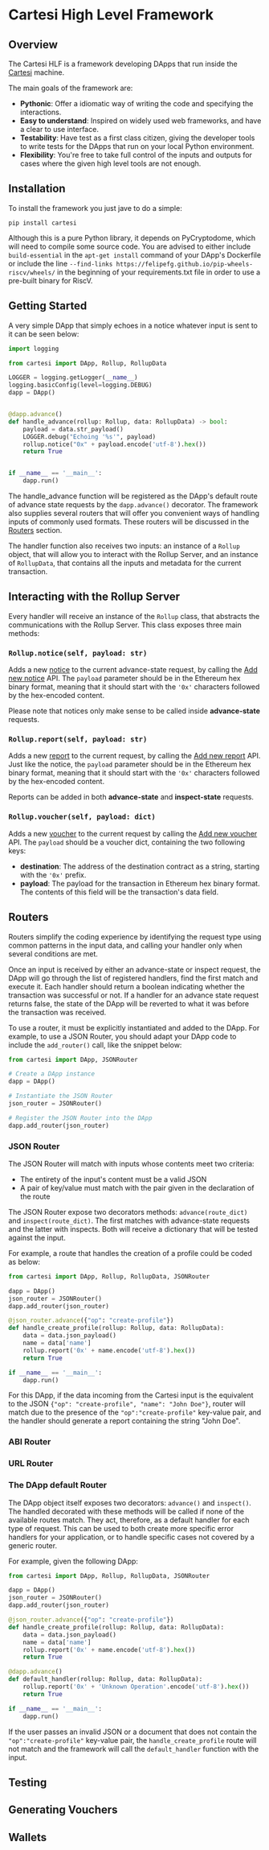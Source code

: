 # Cartesi High Level Framework

## Overview

The Cartesi HLF is a framework developing DApps that run inside the [Cartesi](https://cartesi.io/) machine.

The main goals of the framework are:

- **Pythonic**: Offer a idiomatic way of writing the code and specifying the interactions.
- **Easy to understand**: Inspired on widely used web frameworks, and have a clear to use interface.
- **Testability**: Have test as a first class citizen, giving the developer tools to write tests for the DApps that run on your local Python environment.
- **Flexibility**: You're free to take full control of the inputs and outputs for cases where the given high level tools are not enough.

## Installation

To install the framework you just jave to do a simple:

```shell
pip install cartesi
```

Although this is a pure Python library, it depends on PyCryptodome, which will need to compile some source code. You are advised to either include `build-essential` in the `apt-get install` command of your DApp's Dockerfile or include the line `--find-links https://felipefg.github.io/pip-wheels-riscv/wheels/` in the beginning of your requirements.txt file in order to use a pre-built binary for RiscV.

## Getting Started

A very simple DApp that simply echoes in a notice whatever input is sent to it can be seen below:

```python
import logging

from cartesi import DApp, Rollup, RollupData

LOGGER = logging.getLogger(__name__)
logging.basicConfig(level=logging.DEBUG)
dapp = DApp()


@dapp.advance()
def handle_advance(rollup: Rollup, data: RollupData) -> bool:
    payload = data.str_payload()
    LOGGER.debug("Echoing '%s'", payload)
    rollup.notice("0x" + payload.encode('utf-8').hex())
    return True


if __name__ == '__main__':
    dapp.run()
```

The handle_advance function will be registered as the DApp's default route of advance state requests by the `dapp.advance()` decorator. The framework also supplies several routers that will offer you convenient ways of handling inputs of commonly used formats. These routers will be discussed in the [Routers](#routers) section.

The handler function also receives two inputs: an instance of a `Rollup` object, that will allow you to interact with the Rollup Server, and an instance of `RollupData`, that contains all the inputs and metadata for the current transaction.

## Interacting with the Rollup Server

Every handler will receive an instance of the `Rollup` class, that abstracts the communications with the Rollup Server. This class exposes three main methods:

### `Rollup.notice(self, payload: str)`

Adds a new [notice](https://docs.cartesi.io/cartesi-rollups/main-concepts/#notices) to the current advance-state request, by calling the [Add new notice](https://docs.cartesi.io/cartesi-rollups/api/rollup/add-notice/) API. The `payload` parameter should be in the Ethereum hex binary format, meaning that it should start with the `'0x'` characters followed by the hex-encoded content.

Please note that notices only make sense to be called inside **advance-state** requests.

### `Rollup.report(self, payload: str)`

Adds a new [report](https://docs.cartesi.io/cartesi-rollups/main-concepts/#reports) to the current request, by calling the [Add new report](https://docs.cartesi.io/cartesi-rollups/api/rollup/add-report/) API. Just like the notice, the `payload` parameter should be in the Ethereum hex binary format, meaning that it should start with the `'0x'` characters followed by the hex-encoded content.

Reports can be added in both **advance-state** and **inspect-state** requests.

### `Rollup.voucher(self, payload: dict)`

Adds a new [voucher](https://docs.cartesi.io/cartesi-rollups/main-concepts/#vouchers) to the current request by calling the [Add new voucher](https://docs.cartesi.io/cartesi-rollups/api/rollup/add-voucher/) API. The `payload` should be a voucher dict, containing the two following keys:

- **destination**: The address of the destination contract as a string, starting with the `'0x'` prefix.
- **payload**: The payload for the transaction in Ethereum hex binary format. The contents of this field will be the transaction's data field.

## Routers

Routers simplify the coding experience by identifying the request type using common patterns in the input data, and calling your handler only when several conditions are met.

Once an input is received by either an advance-state or inspect request, the DApp will go through the list of registered handlers, find the first match and execute it. Each handler should return a boolean indicating whether the transaction was successful or not. If a handler for an advance state request returns false, the state of the DApp will be reverted to what it was before the transaction was received.

To use a router, it must be explicitly instantiated and added to the DApp. For example, to use a JSON Router, you should adapt your DApp code to include the `add_router()` call, like the snippet below:

```python
from cartesi import DApp, JSONRouter

# Create a DApp instance
dapp = DApp()

# Instantiate the JSON Router
json_router = JSONRouter()

# Register the JSON Router into the DApp
dapp.add_router(json_router)
```

### JSON Router

The JSON Router will match with inputs whose contents meet two criteria:

- The entirety of the input's content must be a valid JSON
- A pair of key/value must match with the pair given in the declaration of the route

The JSON Router expose two decorators methods: `advance(route_dict)` and `inspect(route_dict)`. The first matches with advance-state requests and the latter with inspects. Both will receive a dictionary that will be tested against the input.

For example, a route that handles the creation of a profile could be coded as below:

```python
from cartesi import DApp, Rollup, RollupData, JSONRouter

dapp = DApp()
json_router = JSONRouter()
dapp.add_router(json_router)

@json_router.advance({"op": "create-profile"})
def handle_create_profile(rollup: Rollup, data: RollupData):
    data = data.json_payload()
    name = data['name']
    rollup.report('0x' + name.encode('utf-8').hex())
    return True

if __name__ == '__main__':
    dapp.run()
```

For this DApp, if the data incoming from the Cartesi input is the equivalent to the JSON `{"op": "create-profile", "name": "John Doe"}`, router will match due to the presence of the `"op":"create-profile"` key-value pair, and the handler should generate a report containing the string "John Doe".

### ABI Router

### URL Router

### The DApp default Router

The DApp object itself exposes two decorators: `advance()` and `inspect()`. The handled decorated with these methods will be called if none of the available routes match. They act, therefore, as a default handler for each type of request. This can be used to both create more specific error handlers for your application, or to handle specific cases not covered by a generic router.

For example, given the following DApp:

```python
from cartesi import DApp, Rollup, RollupData, JSONRouter

dapp = DApp()
json_router = JSONRouter()
dapp.add_router(json_router)

@json_router.advance({"op": "create-profile"})
def handle_create_profile(rollup: Rollup, data: RollupData):
    data = data.json_payload()
    name = data['name']
    rollup.report('0x' + name.encode('utf-8').hex())
    return True

@dapp.advance()
def default_handler(rollup: Rollup, data: RollupData):
    rollup.report('0x' + 'Unknown Operation'.encode('utf-8').hex())
    return True

if __name__ == '__main__':
    dapp.run()
```

If the user passes an invalid JSON or a document that does not contain the `"op":"create-profile"` key-value pair, the `handle_create_profile` route will not match and the framework will call the `default_handler` function with the input.

## Testing

## Generating Vouchers

## Wallets
